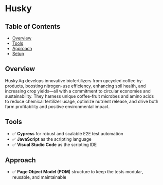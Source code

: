 # Husky

## Table of Contents
- [Overview](#overview)
- [Tools](#tools)
- [Approach](#approach)
- [Setup](#setup)

## Overview

Husky Ag develops innovative biofertilizers from upcycled coffee by-products, boosting nitrogen-use efficiency, enhancing soil health, and increasing crop yields—all with a commitment to circular economies and sustainability. They harness unique coffee-fruit microbes and amino acids to reduce chemical fertilizer usage, optimize nutrient release, and drive both farm profitability and positive environmental impact.

## Tools

- ✅ **Cypress** for robust and scalable E2E test automation
- ✅ **JavaScript** as the scripting language
- ✅ **Visual Studio Code** as the scripting IDE

## Approach
- ✅ **Page Object Model (POM)** structure to keep the tests modular, reusable, and maintainable


